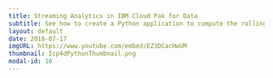```yaml
---
title: Streaming Analytics in IBM Cloud Pak for Data
subtitle: See how to create a Python application to compute the rolling average of streaming data from a notebook.
layout: default
date: 2018-07-17
imgURL: https://www.youtube.com/embed/EZ3DCacHwUM
thumbnail: Icp4dPythonThumbnail.png
modal-id: 10
---
```

